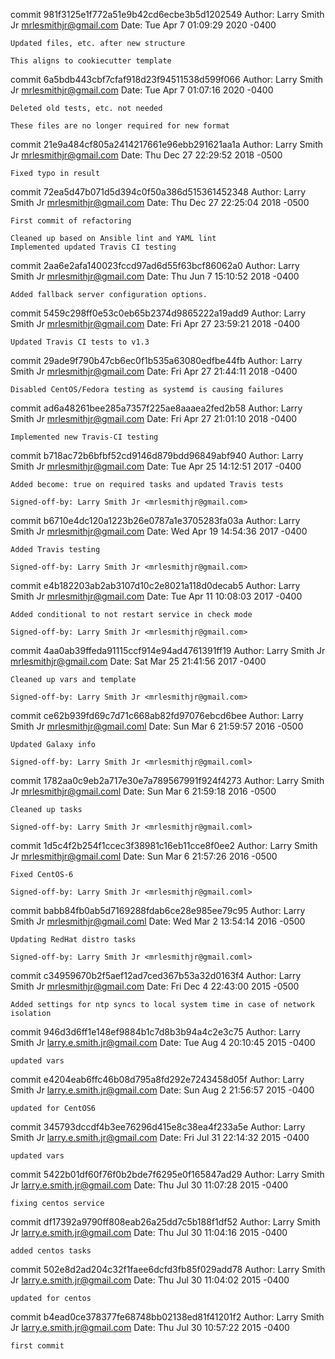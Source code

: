commit 981f3125e1f772a51e9b42cd6ecbe3b5d1202549
Author: Larry Smith Jr <mrlesmithjr@gmail.com>
Date:   Tue Apr 7 01:09:29 2020 -0400

    Updated files, etc. after new structure
    
    This aligns to cookiecutter template

commit 6a5bdb443cbf7cfaf918d23f94511538d599f066
Author: Larry Smith Jr <mrlesmithjr@gmail.com>
Date:   Tue Apr 7 01:07:16 2020 -0400

    Deleted old tests, etc. not needed
    
    These files are no longer required for new format

commit 21e9a484cf805a2414217661e96ebb291621aa1a
Author: Larry Smith Jr <mrlesmithjr@gmail.com>
Date:   Thu Dec 27 22:29:52 2018 -0500

    Fixed typo in result

commit 72ea5d47b071d5d394c0f50a386d515361452348
Author: Larry Smith Jr <mrlesmithjr@gmail.com>
Date:   Thu Dec 27 22:25:04 2018 -0500

    First commit of refactoring
    
    Cleaned up based on Ansible lint and YAML lint
    Implemented updated Travis CI testing

commit 2aa6e2afa140023fccd97ad6d55f63bcf86062a0
Author: Larry Smith Jr <mrlesmithjr@gmail.com>
Date:   Thu Jun 7 15:10:52 2018 -0400

    Added fallback server configuration options.

commit 5459c298ff0e53c0eb65b2374d9865222a19add9
Author: Larry Smith Jr <mrlesmithjr@gmail.com>
Date:   Fri Apr 27 23:59:21 2018 -0400

    Updated Travis CI tests to v1.3

commit 29ade9f790b47cb6ec0f1b535a63080edfbe44fb
Author: Larry Smith Jr <mrlesmithjr@gmail.com>
Date:   Fri Apr 27 21:44:11 2018 -0400

    Disabled CentOS/Fedora testing as systemd is causing failures

commit ad6a48261bee285a7357f225ae8aaaea2fed2b58
Author: Larry Smith Jr <mrlesmithjr@gmail.com>
Date:   Fri Apr 27 21:01:10 2018 -0400

    Implemented new Travis-CI testing

commit b718ac72b6bfbf52cd9146d879bdd96849abf940
Author: Larry Smith Jr <mrlesmithjr@gmail.com>
Date:   Tue Apr 25 14:12:51 2017 -0400

    Added become: true on required tasks and updated Travis tests
    
    Signed-off-by: Larry Smith Jr <mrlesmithjr@gmail.com>

commit b6710e4dc120a1223b26e0787a1e3705283fa03a
Author: Larry Smith Jr <mrlesmithjr@gmail.com>
Date:   Wed Apr 19 14:54:36 2017 -0400

    Added Travis testing
    
    Signed-off-by: Larry Smith Jr <mrlesmithjr@gmail.com>

commit e4b182203ab2ab3107d10c2e8021a118d0decab5
Author: Larry Smith Jr <mrlesmithjr@gmail.com>
Date:   Tue Apr 11 10:08:03 2017 -0400

    Added conditional to not restart service in check mode
    
    Signed-off-by: Larry Smith Jr <mrlesmithjr@gmail.com>

commit 4aa0ab39ffeda91115ccf914e94ad4761391ff19
Author: Larry Smith Jr <mrlesmithjr@gmail.com>
Date:   Sat Mar 25 21:41:56 2017 -0400

    Cleaned up vars and template
    
    Signed-off-by: Larry Smith Jr <mrlesmithjr@gmail.com>

commit ce62b939fd69c7d71c668ab82fd97076ebcd6bee
Author: Larry Smith Jr <mrlesmithjr@gmail.coml>
Date:   Sun Mar 6 21:59:57 2016 -0500

    Updated Galaxy info
    
    Signed-off-by: Larry Smith Jr <mrlesmithjr@gmail.coml>

commit 1782aa0c9eb2a717e30e7a789567991f924f4273
Author: Larry Smith Jr <mrlesmithjr@gmail.coml>
Date:   Sun Mar 6 21:59:18 2016 -0500

    Cleaned up tasks
    
    Signed-off-by: Larry Smith Jr <mrlesmithjr@gmail.coml>

commit 1d5c4f2b254f1ccec3f38981c16eb11cce8f0ee2
Author: Larry Smith Jr <mrlesmithjr@gmail.coml>
Date:   Sun Mar 6 21:57:26 2016 -0500

    Fixed CentOS-6
    
    Signed-off-by: Larry Smith Jr <mrlesmithjr@gmail.coml>

commit babb84fb0ab5d7169288fdab6ce28e985ee79c95
Author: Larry Smith Jr <mrlesmithjr@gmail.coml>
Date:   Wed Mar 2 13:54:14 2016 -0500

    Updating RedHat distro tasks
    
    Signed-off-by: Larry Smith Jr <mrlesmithjr@gmail.coml>

commit c34959670b2f5aef12ad7ced367b53a32d0163f4
Author: Larry Smith Jr <mrlesmithjr@gmail.com>
Date:   Fri Dec 4 22:43:00 2015 -0500

    Added settings for ntp syncs to local system time in case of network isolation

commit 946d3d6ff1e148ef9884b1c7d8b3b94a4c2e3c75
Author: Larry Smith Jr <larry.e.smith.jr@gmail.com>
Date:   Tue Aug 4 20:10:45 2015 -0400

    updated vars

commit e4204eab6ffc46b08d795a8fd292e7243458d05f
Author: Larry Smith Jr <larry.e.smith.jr@gmail.com>
Date:   Sun Aug 2 21:56:57 2015 -0400

    updated for CentOS6

commit 345793dccdf4b3ee76296d415e8c38ea4f233a5e
Author: Larry Smith Jr <larry.e.smith.jr@gmail.com>
Date:   Fri Jul 31 22:14:32 2015 -0400

    updated vars

commit 5422b01df60f76f0b2bde7f6295e0f165847ad29
Author: Larry Smith Jr <larry.e.smith.jr@gmail.com>
Date:   Thu Jul 30 11:07:28 2015 -0400

    fixing centos service

commit df17392a9790ff808eab26a25dd7c5b188f1df52
Author: Larry Smith Jr <larry.e.smith.jr@gmail.com>
Date:   Thu Jul 30 11:04:16 2015 -0400

    added centos tasks

commit 502e8d2ad204c32f1faee6dcfd3fb85f029add78
Author: Larry Smith Jr <larry.e.smith.jr@gmail.com>
Date:   Thu Jul 30 11:04:02 2015 -0400

    updated for centos

commit b4ead0ce378377fe68748bb02138ed81f41201f2
Author: Larry Smith Jr <larry.e.smith.jr@gmail.com>
Date:   Thu Jul 30 10:57:22 2015 -0400

    first commit
